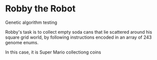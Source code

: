 # Robby the Robot

Genetic algorithm testing

Robby's task is to collect empty soda cans that lie
scattered around his square grid world, by following
instructions encoded in an array of 243 genome enums.

In this case, it is Super Mario collectiong coins

